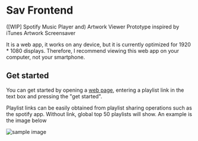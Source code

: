 # Sav Frontend

([WIP] Spotify Music Player and) Artwork Viewer Prototype inspired by iTunes Artwork Screensaver

It is a web app, it works on any device, but it is currently optimized for 1920 * 1080 displays. Therefore, I recommend viewing this web app on your computer, not your smartphone.

## Get started

You can get started by opening a [web page](https://spotify-artwork-app.vercel.app/), entering a playlist link in the text box and pressing the "get started".

Playlist links can be easily obtained from playlist sharing operations such as the spotify app. Without link, global top 50 playlists will show. An example is the image below

![sample image](https://user-images.githubusercontent.com/61040486/115978381-d66e0780-a5b9-11eb-81bd-cceb786b9814.gif)
